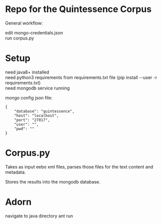 # Repo for the Quintessence Corpus

General workflow:

edit mongo-credentials.json  
run corpus.py   

# Setup

need java8+ installed  
need python3 requirements from requirements.txt file (pip install --user -r requirements.txt)  
need mongodb service running  

mongo config json file:
```
{
    "database": "quintessence",
    "host": "localhost",
    "port": "27017",
    "user": "",
    "pwd": ""
}
```

# Corpus.py

Takes as input eebo xml files, parses those files for the text content and metadata. 

Stores the results into the mongodb database.

# Adorn

navigate to java directory
ant run

